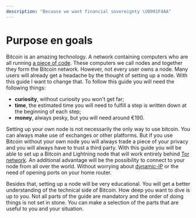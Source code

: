 ```yaml
---
description: "Because we want financial sovereignty \U0001F4AA"
---
```


# Purpose en goals

Bitcoin is an amazing technology. A network containing computers who are all running [a piece of code](https://github.com/bitcoin/bitcoin). These computers we call nodes and together they form the Bitcoin network. However, not every user owns a node. Many users will already get a headache by the thought of setting up a node. With this guide I want to change that. To follow this guide you will need the following things:

* **curiosity**, without curiosity you won't get far;
* **time**, the estimated time you will need to fulfill a step is written down at the beginning of each step;
* **money**, always pesky, but you will need around €190.

Setting up your own node is not necessarily the only way to use bitcoin. You can always make use of exchanges or other platforms. But if you use Bitcoin without your own node you will always trade a piece of your privacy and you will always have to trust a third party. With this guide you will be able to set up a Bitcoin and Lightning node that will work entirely behind [Tor network](https://en.wikipedia.org/wiki/Tor_(anonymity_network)). An additional advantage will be the possibility to connect to your node from all over the world. Without worrying about [dynamic-IP](https://whatismyipaddress.com/dynamic-static) or the need of opening ports on your home router.

Besides that, setting up a node will be very educational. You will get a better understanding of the technical side of Bitcoin. How deep you want to dive is up to you. Not all parts of the guide are mandatory and the order of doing things is not set in stone. You can make a selection of the parts that are useful to you and your situation. 
